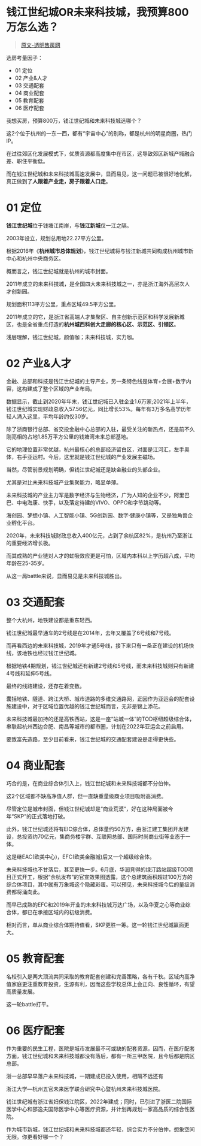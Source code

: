 
钱江世纪城OR未来科技城，我预算800万怎么选？
======
> [原文-透明售房网](http://www.tmsf.com/info/news_newsinfo_1666116411_33_1.htm)

选房考量因子：
* 01  定位
* 02  产业&人才
* 03  交通配套
* 04  商业配套
* 05  教育配套
* 06  医疗配套

我想买房，预算800万，钱江世纪城和未来科技城选哪个？

这2个位于杭州的一东一西，都有“宇宙中心”的别称，都是杭州的明星商圈，热门IP。

在过往郊区化发展模式下，优质资源都高度集中在市区，这导致郊区新城产城融合差、职住平衡低。

而在钱江世纪城和未来科技城高速发展中，显而易见，这一问题已被很好地化解，真正做到了**人跟着产业走，房子跟着人口走**。


# 01  定位
**钱江世纪城**位于钱塘江南岸，与**钱江新城**仅一江之隔。

2003年设立，规划总用地22.27平方公里。

根据2016年《**杭州城市总体规划**》，钱江世纪城将与钱江新城共同构成杭州城市新中心和杭州中央商务区。

概而言之，钱江世纪城就是杭州的城市封面。

2011年成立的未来科技城，是全国四大未来科技城之一，亦是浙江海外高层次人才创新园。

规划面积113平方公里，重点区域49.5平方公里。

2011年成立的它，是浙江省高端人才集聚区、自主创新示范区和科学发展新城区，也是全省重点打造的**杭州城西科创大走廊的核心区、示范区、引领区**。

浅层理解，钱江世纪城，颜值咖；未来科技城，实力咖。


# 02  产业&人才
金融、总部和科技是钱江世纪城的主导产业，另一条特色线是体育+会展+数字内容，这构建成了整个区域的产业布局。

数据显示，截止到2020年年末，钱江世纪城已入驻企业1.6万家;2021年上半年，钱江世纪城实现财政总收入57.56亿元，同比增长53%。每年有3万多名高学历年轻人涌入这里，平均年龄约仅30岁。

除了浙商银行总部、省交投金融中心总部的入驻，最受关注的新热点，还是前不久刚亮相的占地1.85万平方公里的钱塘湾未来总部基地。

它的地理位置非常优越，杭州最核心的总部经济留白区，对面是江河汇，左手奥体，右手亚运村。今后，这里就是钱江世纪城的产业发展主磁场。

当然，尽管前景规划明确，但钱江世纪城还是缺金融业的头部企业。

尤其是对比未来科技城产业集聚能力，略显单薄。

未来科技城的产业主力军是数字经济与生物经济，广为人知的企业不少，阿里巴巴、中电海康、快手，以及落定待建的VIVO、OPPO和字节跳动等。

海创园、梦想小镇、人工智能小镇、5G创新园、数字·健康小镇等，又是独角兽企业孵化平台。

2020年，未来科技城财政总收入400亿元，占到了余杭区82%，是杭州乃至浙江的重要经济增长极。

而其成熟的产业链对人才的虹吸效应更是可怕，区域内本科以上学历超八成，平均年龄在25-35岁。

从这一局battle来说，显而易见是未来科技城胜出。


# 03  交通配套
整个大杭州，地铁建设都是重东轻西。

钱江世纪城最早通车的2号线是在2014年，去年又覆盖了6号线和7号线。

而再看西边的未来科技城，2019年才通5号线，接下来只有一条正在建设的机场快线，该地铁也经过钱江世纪城。

根据地铁4期规划，钱江世纪城还有新建2号线和5号线，而未来科技城则只有新建4号线和延伸5号线。

最终的线路建设，还存在着变数。

囊括地铁、隧道、跨江大桥、城市道路的多维交通路网，正因作为亚运会的配套设施建设中，对于区域位置优越的钱江世纪城而言，无非是锦上添花。

未来科技城最加持的还是高铁西站，这是一座“站城一体”的TOD枢纽超级综合体，串联起杭州西边合肥、南昌等城市的都市圈，计划在2022年亚运会之前启用。

要致富先造路，至少目前看来，钱江世纪城的交通配套建设是走得更快些。


# 04  商业配套
巧合的是，在商业综合体引入上，钱江世纪城和未来科技城都不分伯仲。

这2个区域都不缺高净值人群，但一直缺重量级商业项目吸附高消费。

尽管定位是城市封面，但钱江世纪城却是“商业荒漠”，好在这种局面被今年“SKP”的正式落地打破。

此外，钱江世纪城还将有EIC综合体，总体量约50万方，由浙江建工集团开发建设，总投资约70亿元，集商务楼宇群、互联网总部、国际时尚商业街等业态于一体。

这是继EAC(欧美中心)，EFC(欧美金融城)后又一个超级综合体。

未来科技城也不甘落后，甚至更快一步。6月底，华润竞得的绿汀路站超级TOD项目正式开工，根据“余杭发布”的官宣效果图透露，这个总建筑面积超过100万方的综合体项目，其中就有万象城这个隐藏彩蛋。可以预见，未来科技城今后的量级消费都将涌向此。

而早已成熟的EFC和2019年开业的未来科技城万达广场，以及华夏之心等商业综合体，都已在承接区域内的初级消费。

相对而言，单从商业综合体期待值看，SKP更胜一筹。这一轮钱江世纪城赢面更大。


# 05  教育配套
名校引入是两大顶流共同采取的教育配套创建和完善策略，各有千秋。区域内高净值家庭更注重教育投资，生源有利，因而这些学校总体上会正向、良性循环，有望高质量发展。

这一轮battle打平。


# 06  医疗配套
作为重要的民生工程，医院是城市发展最不可或缺的配套资源，因而，在医疗配套方面，钱江世纪城和未来科技城都没有落后，都有一所三甲医院，且今后都是院区总部。

浙一总部早早落户未来科技城，一期建成已投入使用，相隔不远还有

浙江大学—杭州五官未来医学联合研究中心暨杭州未来科技城医院。

钱江世纪城有浙江省妇保钱江院区，2022年建成；同时，已引进了浙医二院国际医学中心和邵逸夫国际医学中心等医疗资源，并计划再规划一家高品质的综合性医院。

作为城市新城，钱江世纪城和未来科技城都还年轻，综合实力不分伯仲，想象空间无限。你更看好哪一个？
